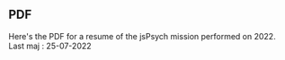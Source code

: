 ## PDF

Here's the PDF for a resume of the jsPsych mission performed on 2022. 
Last maj : 25-07-2022
